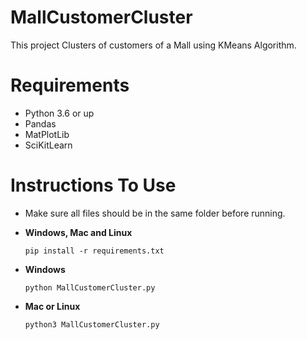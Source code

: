 # MallCustomerCluster
This project Clusters of customers of a Mall using KMeans Algorithm.

# Requirements
 - Python 3.6 or up
 - Pandas
 - MatPlotLib
 - SciKitLearn
 
 # Instructions To Use
 - Make sure all files should be in the same folder before running.
 
 - **Windows, Mac and Linux**
   ``` 
   pip install -r requirements.txt
   ```
 - **Windows**
   ```
   python MallCustomerCluster.py
   ```
 - **Mac or Linux**
   ```
   python3 MallCustomerCluster.py
   ```
